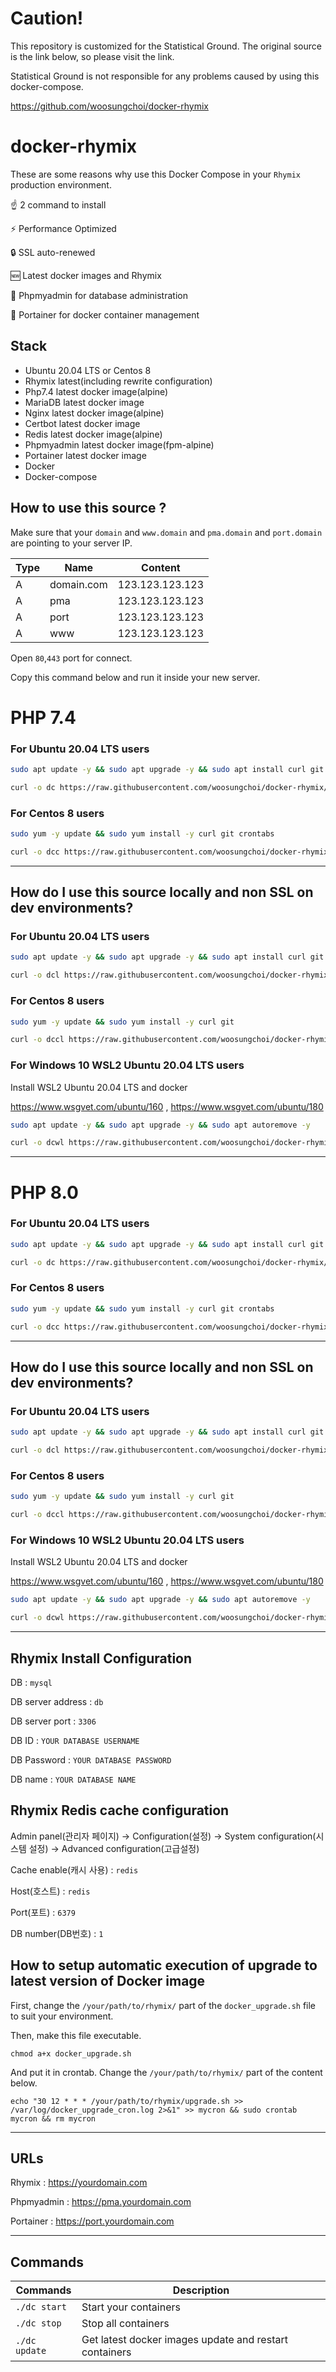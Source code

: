 # Caution!

This repository is customized for the Statistical Ground. The original source is the link below, so please visit the link.

Statistical Ground is not responsible for any problems caused by using this docker-compose.

https://github.com/woosungchoi/docker-rhymix

# docker-rhymix

These are some reasons why use this Docker Compose in your `Rhymix` production environment.

☝️ 2 command to install

⚡ Performance Optimized

🔒 SSL auto-renewed

🆕 Latest docker images and Rhymix

🚧 Phpmyadmin for database administration

🚢 Portainer for docker container management

## Stack

- Ubuntu 20.04 LTS or Centos 8
- Rhymix latest(including rewrite configuration)
- Php7.4 latest docker image(alpine)
- MariaDB latest docker image
- Nginx latest docker image(alpine)
- Certbot latest docker image
- Redis latest docker image(alpine)
- Phpmyadmin latest docker image(fpm-alpine)
- Portainer latest docker image
- Docker
- Docker-compose

## How to use this source ?

Make sure that your `domain` and `www.domain` and `pma.domain` and `port.domain` are pointing to your server IP.

| Type | Name | Content |
| - | - | - |
| A | domain.com | 123.123.123.123 |
| A | pma | 123.123.123.123 |
| A | port | 123.123.123.123 |
| A | www | 123.123.123.123 |

Open `80`,`443` port for connect.

Copy this command below and run it inside your new server. 

# PHP 7.4

### For Ubuntu 20.04 LTS users

```bash
sudo apt update -y && sudo apt upgrade -y && sudo apt install curl git cron -y && sudo apt autoremove -y
```

```bash
curl -o dc https://raw.githubusercontent.com/woosungchoi/docker-rhymix/main/dc && bash dc setup && rm -f dc
```

### For Centos 8 users

```bash
sudo yum -y update && sudo yum install -y curl git crontabs
```

```bash
curl -o dcc https://raw.githubusercontent.com/woosungchoi/docker-rhymix/main/dcc && bash dcc setup && rm -f dcc
```

---

## How do I use this source locally and non SSL on dev environments?

### For Ubuntu 20.04 LTS users

```bash
sudo apt update -y && sudo apt upgrade -y && sudo apt install curl git -y && sudo apt autoremove -y
```

```bash
curl -o dcl https://raw.githubusercontent.com/woosungchoi/docker-rhymix/main/dcl && bash dcl setup && rm -f dcl
```

### For Centos 8 users

```bash
sudo yum -y update && sudo yum install -y curl git
```

```bash
curl -o dccl https://raw.githubusercontent.com/woosungchoi/docker-rhymix/main/dccl && bash dccl setup && rm -f dccl
```

### For Windows 10 WSL2 Ubuntu 20.04 LTS users

Install WSL2 Ubuntu 20.04 LTS and docker

https://www.wsgvet.com/ubuntu/160 , https://www.wsgvet.com/ubuntu/180

```bash
sudo apt update -y && sudo apt upgrade -y && sudo apt autoremove -y
```

```bash
curl -o dcwl https://raw.githubusercontent.com/woosungchoi/docker-rhymix/main/dcwl && bash dcwl setup && rm -f dcwl
```

---

# PHP 8.0

### For Ubuntu 20.04 LTS users

```bash
sudo apt update -y && sudo apt upgrade -y && sudo apt install curl git cron -y && sudo apt autoremove -y
```

```bash
curl -o dc https://raw.githubusercontent.com/woosungchoi/docker-rhymix/main/dc-8.0 && bash dc setup && rm -f dc
```

### For Centos 8 users

```bash
sudo yum -y update && sudo yum install -y curl git crontabs
```

```bash
curl -o dcc https://raw.githubusercontent.com/woosungchoi/docker-rhymix/main/dcc-8.0 && bash dcc setup && rm -f dcc
```

---

## How do I use this source locally and non SSL on dev environments?

### For Ubuntu 20.04 LTS users

```bash
sudo apt update -y && sudo apt upgrade -y && sudo apt install curl git -y && sudo apt autoremove -y
```

```bash
curl -o dcl https://raw.githubusercontent.com/woosungchoi/docker-rhymix/main/dcl-8.0 && bash dcl setup && rm -f dcl
```

### For Centos 8 users

```bash
sudo yum -y update && sudo yum install -y curl git
```

```bash
curl -o dccl https://raw.githubusercontent.com/woosungchoi/docker-rhymix/main/dccl-8.0 && bash dccl setup && rm -f dccl
```

### For Windows 10 WSL2 Ubuntu 20.04 LTS users

Install WSL2 Ubuntu 20.04 LTS and docker

https://www.wsgvet.com/ubuntu/160 , https://www.wsgvet.com/ubuntu/180

```bash
sudo apt update -y && sudo apt upgrade -y && sudo apt autoremove -y
```

```bash
curl -o dcwl https://raw.githubusercontent.com/woosungchoi/docker-rhymix/main/dcwl-8.0 && bash dcwl setup && rm -f dcwl
```

---

## Rhymix Install Configuration

DB : `mysql`

DB server address : `db`

DB server port : `3306`

DB ID : `YOUR DATABASE USERNAME`

DB Password : `YOUR DATABASE PASSWORD`

DB name : `YOUR DATABASE NAME`


## Rhymix Redis cache configuration

Admin panel(관리자 페이지) -> Configuration(설정) -> System configuration(시스템 설정) -> Advanced configuration(고급설정)

Cache enable(캐시 사용) : `redis`

Host(호스트) : `redis`

Port(포트) : `6379`

DB number(DB번호) : `1`

## How to setup automatic execution of upgrade to latest version of Docker image

First, change the `/your/path/to/rhymix/` part of the `docker_upgrade.sh` file to suit your environment.

Then, make this file executable.

```
chmod a+x docker_upgrade.sh
```

And put it in crontab. Change the `/your/path/to/rhymix/` part of the content below.

```
echo "30 12 * * * /your/path/to/rhymix/upgrade.sh >> /var/log/docker_upgrade_cron.log 2>&1" >> mycron && sudo crontab mycron && rm mycron
```

---

## URLs

Rhymix : https://yourdomain.com

Phpmyadmin : https://pma.yourdomain.com

Portainer : https://port.yourdomain.com

---

## Commands

| Commands  | Description  |
|---|---|
| `./dc start`  | Start your containers  |
| `./dc stop`  | Stop all containers  |
| `./dc update`  | Get latest docker images update and restart containers |
